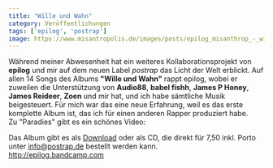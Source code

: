 ```yaml
---
title: "Wille und Wahn"
category: Veröffentlichungen
tags: ['epilog', 'postrap']
image: https://www.misantropolis.de/images/posts/epilog_misanthrop_-_wille_und_wahn.jpg
---
```


Während meiner Abwesenheit hat ein weiteres Kollaborationsprojekt von **epilog** und mir auf dem neuen Label *postrap* das Licht der Welt erblickt. Auf allen 14 Songs des Albums **"Wille und Wahn"** rappt epilog, wobei er zuweilen die Unterstützung von **Audio88**, **babel fishh**, **James P Honey**, **James Reideer**, **Zoen** und mir hat, und ich habe sämtliche Musik beigesteuert. Für mich war das eine neue Erfahrung, weil es das erste komplette Album ist, das ich für einen anderen Rapper produziert habe.  
Zu "Paradies" gibt es ein schönes Video:  
  
Das Album gibt es als [Download](http://epilog.bandcamp.com) oder als CD, die direkt für 7,50 inkl. Porto unter [info@postrap.de](mailto:info@postrap.de) bestellt werden kann.  
<http://epilog.bandcamp.com>